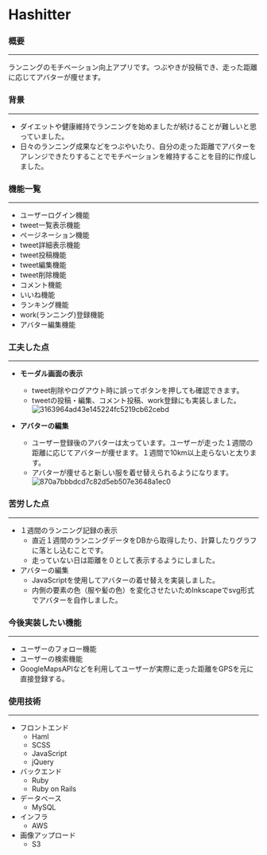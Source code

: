 # Hashitter

### 概要
---

ランニングのモチベーション向上アプリです。つぶやきが投稿でき、走った距離に応じてアバターが痩せます。

### 背景
---
- ダイエットや健康維持でランニングを始めましたが続けることが難しいと思っていました。
- 日々のランニング成果などをつぶやいたり、自分の走った距離でアバターをアレンジできたりすることでモチベーションを維持することを目的に作成しました。

### 機能一覧
---
- ユーザーログイン機能
- tweet一覧表示機能
- ページネーション機能
- tweet詳細表示機能
- tweet投稿機能
- tweet編集機能
- tweet削除機能
- コメント機能
- いいね機能
- ランキング機能
- work(ランニング)登録機能
- アバター編集機能

### 工夫した点
---
- **モーダル画面の表示**
  - tweet削除やログアウト時に誤ってボタンを押しても確認できます。
  - tweetの投稿・編集、コメント投稿、work登録にも実装しました。
  ![3163964ad43e145224fc5219cb62cebd](https://user-images.githubusercontent.com/55132084/69612382-e99e4000-1072-11ea-85dd-e3cf78dbc2be.gif)

- **アバターの編集**
  - ユーザー登録後のアバターは太っています。ユーザーが走った１週間の距離に応じてアバターが痩せます。１週間で10km以上走らないと太ります。
  - アバターが痩せると新しい服を着せ替えられるようになります。
  ![870a7bbbdcd7c82d5eb507e3648a1ec0](https://user-images.githubusercontent.com/55132084/69611915-20c02180-1072-11ea-8a43-fe9aa947f42e.gif)


### 苦労した点
---
- １週間のランニング記録の表示
  - 直近１週間のランニングデータをDBから取得したり、計算したりグラフに落とし込むことです。
  - 走っていない日は距離を０として表示するようにしました。
- アバターの編集
  - JavaScriptを使用してアバターの着せ替えを実装しました。
  - 内側の要素の色（服や髪の色）を変化させたいためInkscapeでsvg形式でアバターを自作しました。
### 今後実装したい機能
---
- ユーザーのフォロー機能
- ユーザーの検索機能
- GoogleMapsAPIなどを利用してユーザーが実際に走った距離をGPSを元に直接登録する。

### 使用技術
---
- フロントエンド
  - Haml
  - SCSS
  - JavaScript
  - jQuery
- バックエンド
  - Ruby
  - Ruby on Rails
- データベース
  - MySQL
- インフラ
  - AWS
- 画像アップロード
  - S3